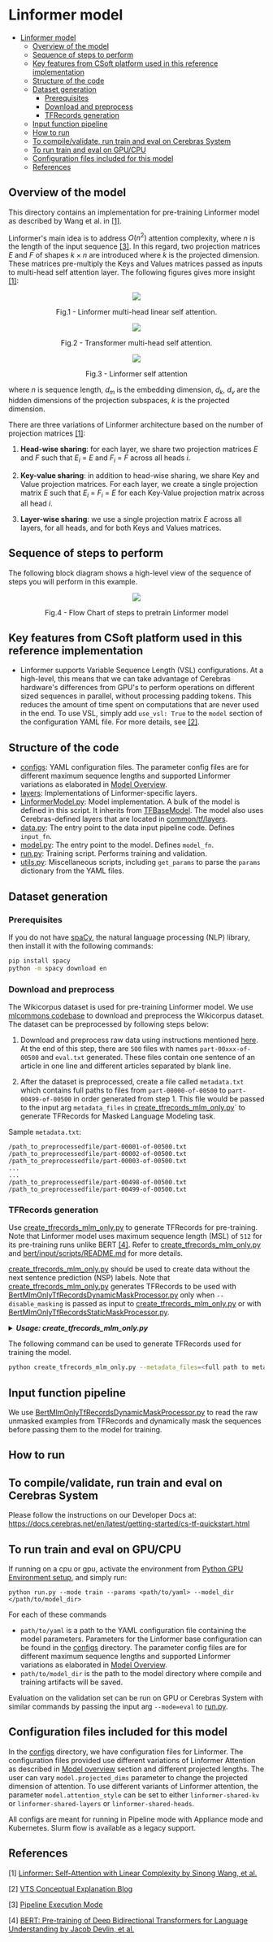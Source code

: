 # Linformer model

- [Linformer model](#linformer-model)
  - [Overview of the model](#overview-of-the-model)
  - [Sequence of steps to perform](#sequence-of-steps-to-perform)
  - [Key features from CSoft platform used in this reference implementation](#key-features-from-csoft-platform-used-in-this-reference-implementation)
  - [Structure of the code](#structure-of-the-code)
  - [Dataset generation](#dataset-generation)
    - [Prerequisites](#prerequisites)
    - [Download and preprocess](#download-and-preprocess)
    - [TFRecords generation](#tfrecords-generation)
  - [Input function pipeline](#input-function-pipeline)
  - [How to run](#how-to-run)
  - [To compile/validate, run train and eval on Cerebras System](#to-compilevalidate-run-train-and-eval-on-cerebras-system)
  - [To run train and eval on GPU/CPU](#to-run-train-and-eval-on-gpucpu)
  - [Configuration files included for this model](#configuration-files-included-for-this-model)
  - [References](#references)

## Overview of the model

This directory contains an implementation for pre-training Linformer model as described by Wang et al. in [[1]](https://arxiv.org/pdf/2006.04768.pdf). 

Linformer's main idea is to address $O(n^2)$ attention complexity, where $n$ is the length of the input sequence [[3]](https://arxiv.org/pdf/1810.04805.pdf). In this regard, two projection matrices $E$ and $F$ of shapes $k \times n$ are introduced where $k$ is the projected dimension. These matrices pre-multiply the Keys and Values matrices passed as inputs to multi-head self attention layer. The following figures gives more insight [[1]](https://arxiv.org/pdf/2006.04768.pdf):

<p align = "center">
<img src = ./images/LinformerAttentionBlock.png>
</p>
<p align = "center">
Fig.1 - Linformer multi-head linear self attention.
</p>

<p align = "center">
<img src = ./images/TransformerSelfAttention.png>
</p>
<p align = "center">
Fig.2 - Transformer multi-head self attention.
</p>

<p align = "center">
<img src = ./images/LinformerAttention.png>
</p>
<p align = "center">
Fig.3 - Linformer self attention
</p>

where $n$ is sequence length, $d_{m}$ is the embedding
dimension, $d_k$, $d_v$ are the hidden dimensions of the projection subspaces, $k$ is the projected dimension.


There are three variations of Linformer architecture based on the number of projection matrices [[1]](https://arxiv.org/pdf/2006.04768.pdf):

1. **Head-wise sharing**: for each layer, we share two projection matrices $E$ and $F$ such that
    $E_{i}$ = $E$ and $F_{i}$ = $F$ across all heads $i$.

2. **Key-value sharing**: in addition to head-wise sharing, we share Key and Value projection matrices.
For each layer, we create a single projection matrix $E$ such that
$E_{i}$ = $F_{i}$ = $E$ for each Key-Value projection matrix across all head $i$.

3. **Layer-wise sharing**: we use a single projection matrix $E$ across all layers, for all heads, and
for both Keys and Values matrices.

## Sequence of steps to perform
The following block diagram shows a high-level view of the sequence of steps you will perform in this example.
<p align = "center">
<img src = ./images/FlowDiagram.png>
</p>
<p align = "center">
Fig.4 - Flow Chart of steps to pretrain Linformer model
</p>

## Key features from CSoft platform used in this reference implementation

* Linformer supports Variable Sequence Length (VSL) configurations. At a high-level, this means that we can take advantage of Cerebras hardware's differences from GPU's to perform operations on different sized sequences in parallel, without processing padding tokens. This reduces the amount of time spent on computations that are never used in the end. To use VSL, simply add `use_vsl: True` to the `model` section of the configuration YAML file. For more details, see [[2]](https://www.cerebras.net/software/increasing-model-throughput-with-variable-tensor-shape-computations/).


## Structure of the code

* [configs](./configs/): YAML configuration files. The parameter config files are for different maximum sequence lengths and supported Linformer variations as elaborated in [Model Overview](#model-overview).
* [layers](./layers/): Implementations of Linformer-specific layers. 
* [LinformerModel.py](./LinformerModel.py): Model implementation. A bulk of the model is defined in this script. It inherits from [TFBaseModel](../../../common/tf/TFBaseModel.py). The model also uses Cerebras-defined layers that are located in [common/tf/layers](../../../common/tf/layers/).
* [data.py](./data.py): The entry point to the data input pipeline code. Defines `input_fn`.
* [model.py](./model.py): The entry point to the model. Defines `model_fn`.
* [run.py](./run.py): Training script. Performs training and validation.
* [utils.py](./utils.py): Miscellaneous scripts, including `get_params` to parse the `params` dictionary from the YAML files.

## Dataset generation

### Prerequisites

If you do not have [spaCy](https://spacy.io/), the natural language processing (NLP) library, then install it with the following commands:

```bash
pip install spacy
python -m spacy download en

```

### Download and preprocess
The Wikicorpus dataset is used for pre-training Linformer model. We use [mlcommons codebase](https://github.com/mlcommons/training/tree/master/language_model/tensorflow/bert) to download and preprocess the Wikicorpus dataset. The dataset can be preprocessed by following steps below:

1. Download and preprocess raw data using instructions mentioned [here](https://github.com/mlcommons/training/blob/master/language_model/tensorflow/bert/dataset.md). At the end of this step, there are `500` files with names `part-00xxx-of-00500` and `eval.txt` generated. These files contain one sentence of an article in one line and different articles separated by blank line.

2. After the dataset is preprocessed, create a file called `metadata.txt` which contains full paths to files from `part-00000-of-00500` to `part-00499-of-00500` in order generated from step 1. This file would be passed to the input arg `metadata_files` in [create_tfrecords_mlm_only.py](../bert/input/scripts/create_tfrecords_mlm_only.py)` to generate TFRecords for Masked Language Modeling task.

Sample `metadata.txt`:
```
/path_to_preprocessedfile/part-00001-of-00500.txt
/path_to_preprocessedfile/part-00002-of-00500.txt
/path_to_preprocessedfile/part-00003-of-00500.txt
...
...
/path_to_preprocessedfile/part-00498-of-00500.txt
/path_to_preprocessedfile/part-00499-of-00500.txt

```

### TFRecords generation

Use [create_tfrecords_mlm_only.py](../bert/input/scripts/create_tfrecords_mlm_only.py) to generate TFRecords for pre-training. Note that Linformer model uses maximum sequence length (MSL) of `512` for its pre-training runs unlike BERT [[4]](https://arxiv.org/pdf/1810.04805.pdf). Refer to [create_tfrecords_mlm_only.py](../bert/input/scripts/create_tfrecords_mlm_only.py) and [bert/input/scripts/README.md](../bert/input/scripts/README.md) for more details.

[create_tfrecords_mlm_only.py](../bert/input/scripts/create_tfrecords_mlm_only.py) should be used to create data without the next sentence prediction (NSP) labels. Note that [create_tfrecords_mlm_only.py](../bert/input/scripts/create_tfrecords_mlm_only.py) generates TFRecords to be used with [BertMlmOnlyTfRecordsDynamicMaskProcessor.py](../bert/input/BertMlmOnlyTfRecordsDynamicMaskProcessor.py) only when `--disable_masking` is passed as input to [create_tfrecords_mlm_only.py](../bert/input/scripts/create_tfrecords_mlm_only.py) or with [BertMlmOnlyTfRecordsStaticMaskProcessor.py](../bert/input/BertMlmOnlyTfRecordsStaticMaskProcessor.py).

<details>
    <summary><strong><em>Usage: create_tfrecords_mlm_only.py</em></strong></summary>

        Usage: create_tfrecords_mlm_only.py [-h] --metadata_files METADATA_FILES
                                                [METADATA_FILES ...]
                                                [--multiple_docs_in_single_file]
                                                [--multiple_docs_separator MULTIPLE_DOCS_SEPARATOR]
                                                [--single_sentence_per_line]
                                                [--allow_cross_document_examples]
                                                [--document_separator_token DOCUMENT_SEPARATOR_TOKEN]
                                                [--overlap_size OVERLAP_SIZE]
                                                [--buffer_size BUFFER_SIZE]
                                                [--input_files_prefix INPUT_FILES_PREFIX]
                                                --vocab_file VOCAB_FILE [--do_lower_case]
                                                [--max_seq_length MAX_SEQ_LENGTH]
                                                [--dupe_factor DUPE_FACTOR]
                                                [--short_seq_prob SHORT_SEQ_PROB]
                                                [--min_short_seq_length MIN_SHORT_SEQ_LENGTH]
                                                [--disable_masking]
                                                [--masked_lm_prob MASKED_LM_PROB]
                                                [--max_predictions_per_seq MAX_PREDICTIONS_PER_SEQ]
                                                [--spacy_model SPACY_MODEL]
                                                [--mask_whole_word]
                                                [--output_dir OUTPUT_DIR]
                                                [--num_output_files NUM_OUTPUT_FILES]
                                                [--name NAME] [--seed SEED]

        Required arguments:
        --metadata_files METADATA_FILES [METADATA_FILES ...]
                            Path to the text file containing a list of file
                            names corresponding to the raw input documents
                            to be processed and stored; Multiple metadata
                            files must be separated by a space.
        --vocab_file VOCAB_FILE
                                Path to the vocabulary file.


        Optional arguments:
        -h, --help            Show this help message and exit.
        --multiple_docs_in_single_file
                                Pass this flag when a single text file contains
                                multiple documents separated by
                                <multiple_docs_separator> (default: False).
        --multiple_docs_separator MULTIPLE_DOCS_SEPARATOR
                                String which separates multiple documents in a single
                                text file. If newline character, pass `\n`.
                                There can only be one separator string for
                                all the documents.
                                (default: `\n`)
        --single_sentence_per_line
                                Pass this flag when the document is already
                                split into sentences, with one sentence in
                                each line. There is no requirement for further
                                sentence segmentation of a document
                                (default: False).
        --allow_cross_document_examples
                        Pass this flag when tokens for the same example can come from 
                        multiple documents (default: False).
        --document_separator_token DOCUMENT_SEPARATOR_TOKEN
                                If an example can span multiple documents, use this separator to 
                                indicate separate tokens of different documents 
                                (default: `[SEP]`).
        --overlap_size OVERLAP_SIZE
                                The overlap size between tokens of the current and previous 
                                example. Defaults to None, which sets the overlap to 
                                max_seq_len/4 (default: None).
        --buffer_size BUFFER_SIZE
                                Number of tokens to be processed at a time (default: 1000000).
        --input_files_prefix INPUT_FILES_PREFIX
                                Prefix to be added to paths of the input
                                files. For example, can be a directory where
                                raw data is stored if the paths are relative.
        --do_lower_case       Pass this flag to lower case the input text.
                                Must be True for uncased models and False for cased models. Note 
                                that if your vocab file has only lowercased letters, and you did 
                                not provide this flag, a lot of tokens will be mapped to `[UNK]` 
                                and vice versa (default: False).
        --max_seq_length MAX_SEQ_LENGTH
                                Maximum sequence length (default: 128).
        --dupe_factor DUPE_FACTOR
                                Number of times to duplicate the input data (with
                                different masks). For static masking, it is a common practice to 
                                duplicate the data, and provide different masking for the same 
                                input to learn more generalizable features (default: 10).
        --short_seq_prob SHORT_SEQ_PROB
                                Probability of creating sequences that are
                                shorter than the maximum sequence length
                                (default: 0.1).
        --min_short_seq_length MIN_SHORT_SEQ_LENGTH
                                The minimum number of tokens to be present in an
                                example if short sequence probability > 0. If None,
                                defaults to 2 + overlap_sizeAllowed values are between
                                [2 + overlap_size, max_seq_length-2) (default: None)
        --disable_masking     If False, TFRecords will be stored with
                                static masks. If True, masking will happen
                                dynamically during training (default: False).
        --masked_lm_prob MASKED_LM_PROB
                                Probability of replacing input tokens with a mask token `[MASK]` 
                                for a language modeling task (default: 0.15).
        --max_predictions_per_seq MAX_PREDICTIONS_PER_SEQ
                                Maximum number of masked LM predictions per
                                sequence (default: 20).
        --spacy_model SPACY_MODEL
                                The spaCy model to load (either a shortcut
                                link, a package name or a path). It is used to process the data 
                                files and segment them into sentences if the flag 
                                `single_sentence_per_line` is not set. Default model is set to 
                                the small English pipeline trained on written web text.
                                (default: en_core_web_sm).
        --mask_whole_word     Set to True to use whole word masking and
                                False to use per-WordPiece masking
                                (default: False).
        --output_dir OUTPUT_DIR
                                Directory where TFRecords will be stored.
                                (default: ./tfrecords/).
        --num_output_files NUM_OUTPUT_FILES
                                TFRecords will be separated into the
                                specified number of files on disk. The larger the number of 
                                files, the easier it becomes to parallelize writing/reading of 
                                the TFRecords (default: 10).
        --name NAME           Name of the dataset, i.e., prefix to use
                                for TFRecord names (default: "examples").
        --seed SEED           Seed for the random number generators (default: 0).


</details>


The following command can be used to generate TFRecords used for training the model.
```bash
python create_tfrecords_mlm_only.py --metadata_files=<full path to metadata.txt from step 2> --vocab_file=../../../../vocab/google_research_cased_L-12_H-768_A-12.txt --multiple_docs_in_single_file --single_sentence_per_line --overlap_size=0 --buffer_size=10000 --dupe_factor=1 --max_sequence_length=512 --disable_masking --output_dir=<full path to where the TFrecords should be written>
```
## Input function pipeline
We use [BertMlmOnlyTfRecordsDynamicMaskProcessor.py](../bert/input/BertMlmOnlyTfRecordsDynamicMaskProcessor.py) to read the raw unmasked examples from TFRecords and dynamically mask the sequences before passing them to the model for training.

## How to run

## To compile/validate, run train and eval on Cerebras System

Please follow the instructions on our Developer Docs at:
https://docs.cerebras.net/en/latest/getting-started/cs-tf-quickstart.html

## To run train and eval on GPU/CPU

If running on a cpu or gpu, activate the environment from [Python GPU Environment setup](../../../../PYTHON-SETUP.md), and simply run:

```
python run.py --mode train --params <path/to/yaml> --model_dir </path/to/model_dir>
```

For each of these commands
* `path/to/yaml` is a path to the YAML configuration file containing the model parameters. Parameters for the Linformer base configuration can be found in the [configs](./configs) directory. The parameter config files are for different maximum sequence lengths and supported Linformer variations as elaborated in [Model Overview](#model-overview).
* `path/to/model_dir` is the path to the model directory where compile and training artifacts will be saved.

Evaluation on the validation set can be run on GPU or Cerebras System with similar commands by passing the input arg `--mode=eval` to [run.py](./run.py).

## Configuration files included for this model

In the [configs](./configs/) directory, we have configuration files for Linformer. The configuration files provided use different variations of Linformer Attention as described in [Model overview](#model-overview) section and different projected lengths. The user can vary `model.projected_dims` parameter to change the projected dimension of attention. To use different variants of Linformer attention, the parameter `model.attention_style` can be set to either `linformer-shared-kv` or `linformer-shared-layers` or `linformer-shared-heads`.

All configs are meant for running in Pipeline mode with Appliance mode and Kubernetes. Slurm flow is available as a legacy support.

## References
[1] [Linformer: Self-Attention with Linear Complexity by Sinong Wang, et al.](https://arxiv.org/pdf/2006.04768.pdf)

[2] [VTS Conceptual Explanation Blog](https://www.cerebras.net/software/increasing-model-throughput-with-variable-tensor-shape-computations/)

[3] [Pipeline Execution Mode](https://docs.cerebras.net/en/latest/cerebras-basics/cerebras-execution-modes.html#layer-pipelined-mode)

[4] [BERT: Pre-training of Deep Bidirectional Transformers for Language Understanding by Jacob Devlin, et al.](https://arxiv.org/pdf/1810.04805.pdf)
